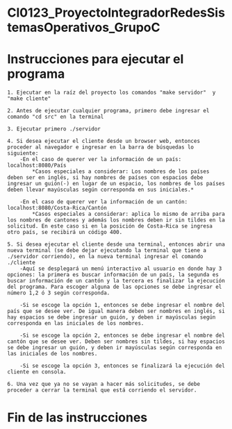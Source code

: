 # Cl0123_ProyectoIntegradorRedesSistemasOperativos_GrupoC

# Instrucciones para ejecutar el programa

    1. Ejecutar en la raíz del proyecto los comandos "make servidor"  y "make cliente"

    2. Antes de ejecutar cualquier programa, primero debe ingresar el comando "cd src" en la terminal
    
    3. Ejecutar primero ./servidor 

    4. Si desea ejecutar el cliente desde un browser web, entonces proceder al navegador e ingresar en la barra de búsquedas lo siguiente:
        -En el caso de querer ver la información de un país: localhost:8080/País 
            *Casos especiales a considerar: Los nombres de los países deben ser en inglés, si hay nombres de países con espacios debe ingresar un guión(-) en lugar de un espacio, los nombres de los países deben llevar mayúsculas según corresponda en sus iniciales.*

        -En el caso de querer ver la información de un cantón: localhost:8080/Costa-Rica/Cantón
            *Casos especiales a considerar: aplica lo mismo de arriba para los nombres de cantones y además los nombres deben ir sin tildes en la solicitud. En este caso si en la posición de Costa-Rica se ingresa otro país, se recibirá un código 400.
    
    5. Si desea ejecutar el cliente desde una terminal, entonces abrir una nueva terminal (se debe dejar ejecutando la terminal que tiene a ./servidor corriendo), en la nueva terminal ingresar el comando ./cliente
        -Aquí se desplegará un menú interactivo al usuario en donde hay 3 opciones: la primera es buscar información de un país, la segunda es buscar información de un cantón y la tercera es finalizar la ejecución del programa. Para escoger alguna de las opciones se debe ingresar el número 1,2 ó 3 según corresponda. 

        -Si se escoge la opción 1, entonces se debe ingresar el nombre del país que se desee ver. De igual manera deben ser nombres en inglés, si hay espacios se debe ingresar un guión, y deben ir mayúsculas según corresponda en las iniciales de los nombres. 

        -Si se escoge la opción 2, entonces se debe ingresar el nombre del cantón que se desee ver. Deben ser nombres sin tildes, si hay espacios se debe ingresar un guión, y deben ir mayúsculas según corresponda en las iniciales de los nombres.

        -Si se escoge la opción 3, entonces se finalizará la ejecución del cliente en consola. 
    
    6. Una vez que ya no se vayan a hacer más solicitudes, se debe proceder a cerrar la terminal que está corriendo el servidor.


# Fin de las instrucciones